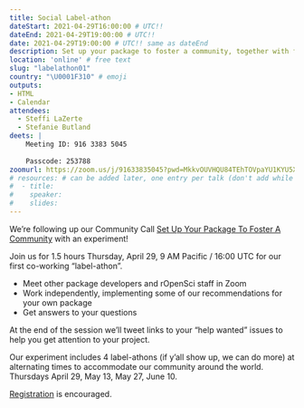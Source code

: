 ```yaml
---
title: Social Label-athon
dateStart: 2021-04-29T16:00:00 # UTC!!
dateEnd: 2021-04-29T19:00:00 # UTC!!
date: 2021-04-29T19:00:00 # UTC!! same as dateEnd
description: Set up your package to foster a community, together with friends
location: 'online' # free text
slug: "labelathon01"
country: "\U0001F310" # emoji
outputs: 
- HTML
- Calendar 
attendees:
  - Steffi LaZerte
  - Stefanie Butland
deets: |
    Meeting ID: 916 3383 5045
    
    Passcode: 253788
zoomurl: https://zoom.us/j/91633835045?pwd=MkkvOUVHQU84TEhTOVpaYU1KYU5Xdz09
# resources: # can be added later, one entry per talk (don't add while still empty, add once there are resources)
#  - title: 
#    speaker: 
#    slides: 
---
```


We’re following up our Community Call [Set Up Your Package To Foster A Community](/commcalls/apr2021-pkg-community/) with an experiment!

Join us for 1.5 hours Thursday, April 29, 9 AM Pacific / 16:00 UTC for our first co-working “label-athon”.

- Meet other package developers and rOpenSci staff in Zoom
- Work independently, implementing some of our recommendations for your own package
- Get answers to your questions

At the end of the session we’ll tweet links to your “help wanted” issues to help you get attention to your project.

Our experiment includes 4 label-athons (if y’all show up, we can do more) at alternating times to accommodate our community around the world. Thursdays April 29, May 13, May 27, June 10.

[Registration](https://form.jotform.com/210906095013043) is encouraged.

